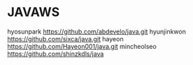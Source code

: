 # JAVAWS

hyosunpark https://github.com/abdevelo/java.git 
hyunjinkwon https://github.com/sixca/java.git
hayeon https://github.com/Hayeon001/java.git
mincheolseo https://github.com/shinzkdls/java
